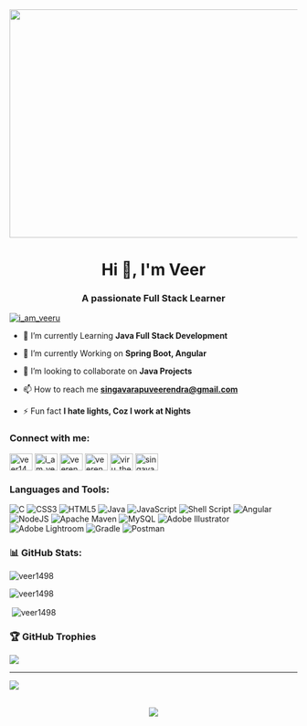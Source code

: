 <img src="https://miro.medium.com/max/1400/1*KlNlGjWBb0mScNgnX9Uxjw.gif" align="center" height="400" width="1000" />
  

<h1 align="center">Hi 👋, I'm Veer</h1>
<h3 align="center">A passionate Full Stack Learner</h3>


<p align="left"> <a href="https://twitter.com/i_am_veeru" target="blank"><img src="https://img.shields.io/twitter/follow/i_am_veeru?logo=twitter&style=for-the-badge" alt="i_am_veeru" /></a> </p>

- 🔭 I’m currently Learning **Java Full Stack Development**

- 🌱 I’m currently Working on **Spring Boot, Angular**

- 👯 I’m looking to collaborate on **Java Projects**

- 📫 How to reach me **singavarapuveerendra@gmail.com**

- ⚡ Fun fact **I hate lights, Coz I work at Nights**

<h3 align="left">Connect with me:</h3>
<p align="left">
<a href="https://dev.to/veer1498" target="blank"><img align="center" src="https://raw.githubusercontent.com/rahuldkjain/github-profile-readme-generator/master/src/images/icons/Social/devto.svg" alt="veer1498" height="30" width="40" /></a>
<a href="https://twitter.com/i_am_veeru" target="blank"><img align="center" src="https://raw.githubusercontent.com/rahuldkjain/github-profile-readme-generator/master/src/images/icons/Social/twitter.svg" alt="i_am_veeru" height="30" width="40" /></a>
<a href="https://linkedin.com/in/veerendra-singavarapu-b70787b3" target="blank"><img align="center" src="https://raw.githubusercontent.com/rahuldkjain/github-profile-readme-generator/master/src/images/icons/Social/linked-in-alt.svg" alt="veerendra-singavarapu-b70787b3" height="30" width="40" /></a>
<a href="https://fb.com/veerendra.singavarapu" target="blank"><img align="center" src="https://raw.githubusercontent.com/rahuldkjain/github-profile-readme-generator/master/src/images/icons/Social/facebook.svg" alt="veerendra.singavarapu" height="30" width="40" /></a>
<a href="https://instagram.com/viru_the_rex" target="blank"><img align="center" src="https://raw.githubusercontent.com/rahuldkjain/github-profile-readme-generator/master/src/images/icons/Social/instagram.svg" alt="viru_the_rex" height="30" width="40" /></a>
<a href="https://www.hackerrank.com/singavarapuveer1" target="blank"><img align="center" src="https://raw.githubusercontent.com/rahuldkjain/github-profile-readme-generator/master/src/images/icons/Social/hackerrank.svg" alt="singavarapuveer1" height="30" width="40" /></a>
</p>

<h3 align="left">Languages and Tools:</h3>

![C](https://img.shields.io/badge/c-%2300599C.svg?style=plastic&logo=c&logoColor=white) ![CSS3](https://img.shields.io/badge/css3-%231572B6.svg?style=plastic&logo=css3&logoColor=white) ![HTML5](https://img.shields.io/badge/html5-%23E34F26.svg?style=plastic&logo=html5&logoColor=white) ![Java](https://img.shields.io/badge/java-%23ED8B00.svg?style=plastic&logo=java&logoColor=white) ![JavaScript](https://img.shields.io/badge/javascript-%23323330.svg?style=plastic&logo=javascript&logoColor=%23F7DF1E) ![Shell Script](https://img.shields.io/badge/shell_script-%23121011.svg?style=plastic&logo=gnu-bash&logoColor=white) ![Angular](https://img.shields.io/badge/angular-%23DD0031.svg?style=plastic&logo=angular&logoColor=white) ![NodeJS](https://img.shields.io/badge/node.js-6DA55F?style=plastic&logo=node.js&logoColor=white) ![Apache Maven](https://img.shields.io/badge/Apache%20Maven-C71A36?style=plastic&logo=Apache%20Maven&logoColor=white) ![MySQL](https://img.shields.io/badge/mysql-%2300f.svg?style=plastic&logo=mysql&logoColor=white) ![Adobe Illustrator](https://img.shields.io/badge/adobeillustrator-%23FF9A00.svg?style=plastic&logo=adobeillustrator&logoColor=white) ![Adobe Lightroom](https://img.shields.io/badge/Adobe%20Lightroom-31A8FF.svg?style=plastic&logo=Adobe%20Lightroom&logoColor=white) ![Gradle](https://img.shields.io/badge/Gradle-02303A.svg?style=plastic&logo=Gradle&logoColor=white) ![Postman](https://img.shields.io/badge/Postman-FF6C37?style=plastic&logo=postman&logoColor=white)

<h3 align="left">📊 GitHub Stats:</h3>

<p><img align="center" src="https://github-readme-stats.vercel.app/api/top-langs?username=veer1498&show_icons=true&theme=highcontrast&locale=en&layout=compact" alt="veer1498" /></p>

<p><img align="center" src="https://github-readme-streak-stats.herokuapp.com/?user=veer1498&theme=highcontrast" alt="veer1498" /></p>

<p>&nbsp;<img align="center" src="https://github-readme-stats.vercel.app/api?username=veer1498&show_icons=true&theme=highcontrast&locale=en" alt="veer1498" /></p>

<h3 align="left">🏆 GitHub Trophies</h3>

![](https://github-profile-trophy.vercel.app/?username=Veer1498&theme=radical&no-frame=false&no-bg=true&margin-w=4)


---
[![](https://visitcount.itsvg.in/api?id=Veer1498&icon=0&color=0)](https://visitcount.itsvg.in)

<br/>  

<div align="center"><img src="https://spotify-github-profile.vercel.app/api/view?uid=31ijhya2zz23g747vltnvlyzpdaa&cover_image=true&theme=default&show_offline=false&background_color=121212&bar_color_cover=true" /></div>  

<br/>  
